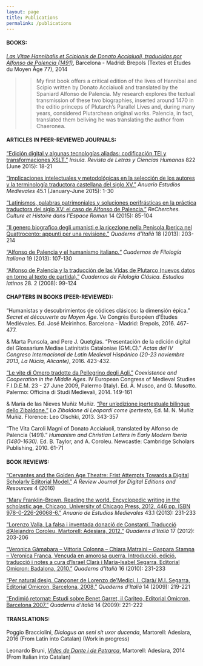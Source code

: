 ```yaml
---
layout: page
title: Publications
permalink: /publications
---
```


#### BOOKS:

[*Las Vitae Hannibalis et Scipionis de Donato Acciaiuoli, traducidas por Alfonso de Palencia (1491)*][VHS], Barcelona - Madrid: Brepols (Textes et Études du Moyen Âge 77), 2014

>> My first book offers a critical edition of the lives of Hannibal and Scipio written by Donato Acciaiuoli and translated by the Spaniard Alfonso de Palencia. My research explores the textual transmission of these two biographies, inserted around 1470 in the editio princeps of Plutarch’s Parallel Lives and, during many years, considered Plutarchean original works. Palencia, in fact, translated them beliving he was translating the author from Chaeronea. 

#### ARTICLES IN PEER-REVIEWED JOURNALS:


 [“Edición digital y algunas tecnologías aliadas: codificación TEI y transformaciones XSLT.”][Insula] *Insula. Revista de Letras y Ciencias Humanas* 822 (June 2015): 18-21

[“Implicaciones intelectuales y metodológicas en la selección de los autores y la terminología traductora castellana del siglo XV.”][AEM] *Anuario Estudios Medievales* 45.1 (January-June 2015): 1-30

[“Latinismos, palabras patrimoniales y soluciones perifrásticas en la práctica traductora del siglo XV: el caso de Alfonso de Palencia.”][Recherches] *ReCherches. Culture et Histoire dans l’Espace Roman* 14 (2015): 85-104

[“Il genero biografico degli umanisti e la ricezione nella Penisola Iberica nel Quattrocento: appunti per una revisione.”][Quaderns] *Quaderns d’Italià* 18 (2013): 203-214

[“Alfonso de Palencia y el humanismo italiano.“][CFI] *Cuadernos de Filología Italiana* 19 (2013): 107-130

[“Alfonso de Palencia y la traducción de las Vidas de Plutarco (nuevos datos en torno al texto de partida).”][CFC] *Cuadernos de Filología Clásica. Estudios latino*s 28. 2 (2008): 99-124
	
#### CHAPTERS IN BOOKS (PEER-REVIEWED):

“Humanistas y descubrimientos de códices clásicos: la dimensión épica.” *Secret et découverte au Moyen Âge*. Ve Congrès Européen d’Études Mediévales. Ed. José Meirinhos. Barcelona - Madrid: Brepols, 2016. 467-477.

& Marta Punsola, and Pere J. Quetglas. “Presentación de la edición digital del Glossarium Mediae Latinitatis Cataloniae (GMLC).” *Actas del IV Congreso Internacional de Latín Medieval Hispánico (20-23 noviembre 2013, La Núcia, Alicante)*, 2016. 423-432.

[“Le vite di Omero tradotte da Pellegrino degli Agli.”][Vite Omero] *Coexistence and Cooperation in the Middle Ages*. IV European Congress of Medieval Studies F.I.D.E.M. 23 - 27 June 2009, Palermo (Italy). Ed. A. Musco, and G. Musotto. Palermo: Officina di Studi Medievali, 2014. 149-161

& María de las Nieves Muñiz Muñiz. [“Per un’edizione ipertestuale bilingue dello Zibaldone.”][Zibaldone] *Lo Zibaldone di Leopardi come ipertesto*, Ed. M. N. Muñiz Muñiz. Florence: Leo Olschki, 2013. 343-357

“The Vita Caroli Magni of Donato Acciaiuoli, translated by Alfonso de Palencia (1491).” *Humanism and Christian Letters in Early Modern Iberia (1480-1630)*. Ed. B. Taylor, and A. Coroleu. Newcastle: Cambridge Scholars Publishing, 2010. 61-71

#### BOOK REVIEWS:

[“Cervantes and the Golden Age Theatre: Frist Attempts Towards a Digital Scholarly Editorial Model.”][RIDE] *A Review Journal for Digital Editions and Resources* 4 (2016) 

[“Mary Franklin-Brown, Reading the world. Encyclopedic writing in the scholastic age, Chicago, University of Chicago Press, 2012, 446 pp. ISBN 978-0-226-26068-6.”][Review AEM] *Anuario de Estudios Medievales* 43.1 (2013): 231-233

[“Lorenzo Valla, La falsa i inventada donació de Constantí. Traducció d’Alejandro Coroleu, Martorell: Adesiara, 2012.”][Review Valla] *Quaderns d’Italià* 17 (2012): 203-206

[“Veronica Gàmabara – Vittoria Colonna – Chiara Matraini – Gaspara Stampa – Veronica Franca, Vençuda en amorosa guerra. Introducció, edició, traducció i notes a cura d’Israel Clarà i Maria-Isabel Segarra, Editorial Omicron: Badalona, 2010.”][Review Poetesse] *Quaderns d’Italià* 16 (2010): 231-233

[“Per natural desig. Cançoner de Lorenzo de’Medici, I. Clarà/ M.I. Segarra, Editorial Omicron, Barcelona, 2008.”][Review Medici] *Quaderns d’Italià* 14 (2009): 219-221

[“Endimió retornat: Estudi sobre Benet Garret, il Cariteo, Editorial Omicron, Barcelona 2007.”][Review Endimio] *Quaderns d’Italià* 14 (2009): 221-222


#### TRANSLATIONS:

Poggio Bracciolini, *Dialogus an seni sit uxor ducenda*, Martorell: Adesiara, 2016 (From Latin into Catalan) (Work in progress)

Leonardo Bruni, [*Vides de Dante i de Petrarca*][Traduccio Bruni], Martorell: Adesiara, 2014 (From Italian into Catalan)


[VHS]: http://www.brepols.net/Pages/ShowProduct.aspx?prod_id=IS-9782503556062-1
[Insula]: http://academiccommons.columbia.edu/catalog/ac%3A189047
[AEM]: http://academiccommons.columbia.edu/catalog/ac%3A189050
[Recherches]: http://academiccommons.columbia.edu/catalog/ac%3A189044 
[Quaderns]: http://www.raco.cat/index.php/QuadernsItalia/article/view/285161
[CFI]: http://revistas.ucm.es/index.php/CFIT/article/view/41296
[CFC]: http://revistas.ucm.es/fll/11319062/articulos/CFCL0808220099A.PDF
[Vite Omero]: http://academiccommons.columbia.edu/catalog/ac%3A189086"
[Zibaldone]: https://www.academia.edu/4057483/Per_unedizione_ipertestuale_bilingue_dello_Zibaldone._Tra_filologia_e_informatica
[RIDE]: http://ride.i-d-e.de/issues/issue-4/entretenida/
[Review AEM]: http://estudiosmedievales.revistas.csic.es/index.php/estudiosmedievales/article/view/445/453
[Review Valla]: http://ddd.uab.cat/record/103987?ln=ca
[Review Poetesse]: http://ddd.uab.cat/pub/qdi/11359730n16/11359730n16p231.pdf
[Review Medici]: http://ddd.uab.cat/pub/qdi/11359730n14p219.pdf
[Review Endimio]: http://ddd.uab.cat/pub/qdi/11359730n14p221.pdf
[Traduccio Bruni]: http://www.adesiaraeditorial.cat/ficha.aspx?cod=VAG000013